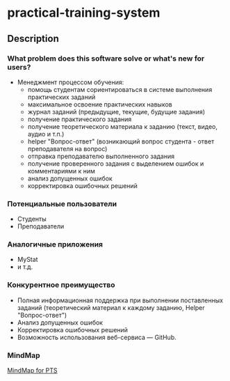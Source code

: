 # practical-training-system

## Description

### What problem does this software solve or what's new for users?

- Менеджмент процессом обучения:
  - помощь студентам сориентироваться в системе выполнения практических заданий
  - максимальное освоение практических навыков
  - журнал заданий (предыдущие, текущие, будущие задания)
  - получение практического задания
  - получение теоретического материала к заданию (текст, видео, аудио и т.п.)
  - helper "Вопрос-ответ" (возникающий вопрос студента - ответ преподавателя на вопрос)  
  - отправка преподавателю выполненного задания
  - получение проверенного задания с выделением ошибок и комментариями к ним
  - анализ допущенных ошибок
  - корректировка ошибочных решений

### Потенциальные пользователи

- Студенты
- Преподаватели

### Аналогичные приложения

- MyStat
- и т.д.

### Конкурентное преимущество

- Полная информационная поддержка при выполнении поставленных заданий (теоретический материал к каждому заданию, Helper "Вопрос-ответ")
- Анализ допущенных ошибок
- Корректировка ошибочных решений
- Возможность использования веб-сервиса — GitHub.

### MindMap

[MindMap for PTS](https://coggle.it/diagram/XqCltepGhyCprbxn/t/-/d47a5a0214912c1fcedf353f8be69dd3352d8cc59f3254496e24811ff1e272f1)
